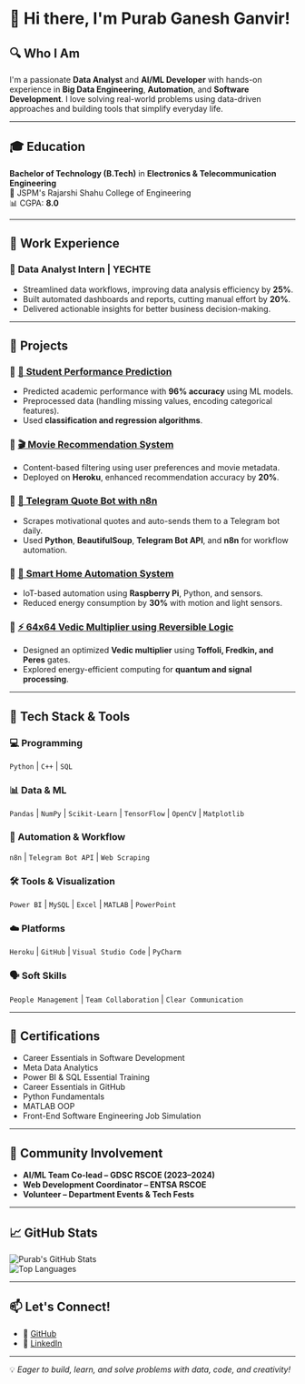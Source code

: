 <!-- Optional: Add a banner image here -->
<!-- ![Welcome](https://your-image-link.com/banner.png) -->

# 👋 Hi there, I'm Purab Ganesh Ganvir!

## 🔍 Who I Am
I'm a passionate **Data Analyst** and **AI/ML Developer** with hands-on experience in **Big Data Engineering**, **Automation**, and **Software Development**. I love solving real-world problems using data-driven approaches and building tools that simplify everyday life.

---

## 🎓 Education
**Bachelor of Technology (B.Tech)** in **Electronics & Telecommunication Engineering**  
📍 JSPM's Rajarshi Shahu College of Engineering  
📊 CGPA: **8.0**

---

## 💼 Work Experience

### 🧠 **Data Analyst Intern | YECHTE**
- Streamlined data workflows, improving data analysis efficiency by **25%**.
- Built automated dashboards and reports, cutting manual effort by **20%**.
- Delivered actionable insights for better business decision-making.

---

## 🔬 Projects

### 📌 [🎯 Student Performance Prediction](https://github.com/Purab47/Student-Performance-Prediction)
- Predicted academic performance with **96% accuracy** using ML models.
- Preprocessed data (handling missing values, encoding categorical features).
- Used **classification and regression algorithms**.

### 📌 [🎬 Movie Recommendation System](https://github.com/Purab47/Movie-Recommendation-System)
- Content-based filtering using user preferences and movie metadata.
- Deployed on **Heroku**, enhanced recommendation accuracy by **20%**.

### 📌 [🤖 Telegram Quote Bot with n8n](https://github.com/Purab47/Telegram-Quote-Bot)
- Scrapes motivational quotes and auto-sends them to a Telegram bot daily.
- Used **Python**, **BeautifulSoup**, **Telegram Bot API**, and **n8n** for workflow automation.

### 📌 [🏡 Smart Home Automation System](https://github.com/Purab47/Smart-Home-Automation)
- IoT-based automation using **Raspberry Pi**, Python, and sensors.
- Reduced energy consumption by **30%** with motion and light sensors.

### 📌 [⚡ 64x64 Vedic Multiplier using Reversible Logic](https://github.com/Purab47/Vedic-Multiplier)
- Designed an optimized **Vedic multiplier** using **Toffoli, Fredkin, and Peres** gates.
- Explored energy-efficient computing for **quantum and signal processing**.

---

## 🧰 Tech Stack & Tools

### 💻 Programming
`Python` | `C++` | `SQL`

### 📊 Data & ML
`Pandas` | `NumPy` | `Scikit-Learn` | `TensorFlow` | `OpenCV` | `Matplotlib`

### 🔗 Automation & Workflow
`n8n` | `Telegram Bot API` | `Web Scraping`

### 🛠 Tools & Visualization
`Power BI` | `MySQL` | `Excel` | `MATLAB` | `PowerPoint`

### ☁️ Platforms
`Heroku` | `GitHub` | `Visual Studio Code` | `PyCharm`

### 🗣 Soft Skills
`People Management` | `Team Collaboration` | `Clear Communication`

---

## 📜 Certifications

- Career Essentials in Software Development  
- Meta Data Analytics  
- Power BI & SQL Essential Training  
- Career Essentials in GitHub  
- Python Fundamentals  
- MATLAB OOP  
- Front-End Software Engineering Job Simulation

---

## 🤝 Community Involvement

- **AI/ML Team Co-lead – GDSC RSCOE (2023–2024)**
- **Web Development Coordinator – ENTSA RSCOE**
- **Volunteer – Department Events & Tech Fests**

---

## 📈 GitHub Stats

![Purab's GitHub Stats](https://github-readme-stats.vercel.app/api?username=Purab47&show_icons=true&theme=github_dark)  
![Top Languages](https://github-readme-stats.vercel.app/api/top-langs/?username=Purab47&layout=compact&theme=github_dark)

---

## 📫 Let's Connect!

- 🔗 [GitHub](https://github.com/Purab47)
- 💼 [LinkedIn](https://www.linkedin.com/in/purabg22/)

---

💡 *Eager to build, learn, and solve problems with data, code, and creativity!*

